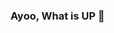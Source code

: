 ### Ayoo, What is UP 👋

<!--
i'm Goldian call me Uso
Backend Developer

if you ain't straight my pronouns is ***Rightous*** just to let you know
-->
